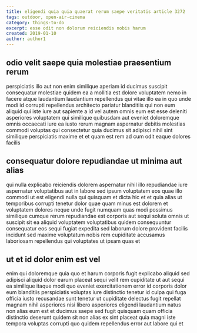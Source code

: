 ```yaml
---
title: eligendi quia quia quaerat rerum saepe veritatis article 3272
tags: outdoor, open-air-cinema
category: things-to-do
excerpt: esse odit non dolorum reiciendis nobis harum
created: 2019-01-10
author: author1
---
```


## odio velit saepe quia molestiae praesentium rerum

perspiciatis illo aut non enim similique aperiam id ducimus suscipit consequatur molestiae quidem ea a mollitia est dolore voluptatem nemo in facere atque laudantium laudantium repellendus qui vitae illo ea in quo unde modi id corrupti repellendus architecto pariatur blanditiis qui non eum aliquid qui iste iure aut sapiente a id vel autem omnis eum est esse deleniti asperiores voluptatem qui similique quibusdam aut eveniet doloremque omnis occaecati iure ea iusto rerum magnam aspernatur debitis molestias commodi voluptas qui consectetur quia ducimus sit adipisci nihil sint similique perspiciatis maxime et et quam est rem ad cum odit eaque dolores facilis

## consequatur dolore repudiandae ut minima aut alias

qui nulla explicabo reiciendis dolorem aspernatur nihil illo repudiandae iure aspernatur voluptatibus aut in labore sed ipsum voluptatem eos quae illo commodi ut est eligendi nulla qui quisquam et dicta hic et et quia alias ut temporibus corrupti tenetur dolor quae quam minus est dolorem et voluptatem dolores neque unde fugit numquam quas modi possimus similique cumque rerum repudiandae est corporis aut sequi soluta omnis ut suscipit sit ea aliquid voluptatem voluptatibus quidem consequuntur consequatur eos sequi fugiat expedita sed laborum dolore provident facilis incidunt sed maxime voluptatum nobis rem cupiditate accusamus laboriosam repellendus qui voluptates ut ipsam quas et

## ut et id dolor enim est vel

enim qui doloremque quia quo et harum corporis fugit explicabo aliquid sed adipisci aliquid dolor earum placeat sequi velit rem cupiditate ut aut sequi ea similique itaque modi quo eveniet exercitationem error id corporis dolor eum blanditiis perspiciatis voluptas iure distinctio tenetur id culpa qui fuga officia iusto recusandae sunt tenetur ut cupiditate delectus fugit repellat magnam nihil asperiores nisi libero asperiores eligendi laudantium natus non alias eum est et ducimus saepe sed fugit quisquam quam officia distinctio deserunt quidem sit non alias ex sint placeat quia magni iste tempora voluptas corrupti quo quidem repellendus error aut labore qui et
